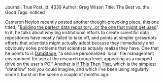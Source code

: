 Journal: True
Post_Id: 4339
Author: Greg Wilson
Title: The Best vs. the Good
Tags: noticed

<p>Cameron Neylon recently posted another thought-provoking piece, this one titled, "<a href="http://cameronneylon.net/blog/building-the-perfect-data-repository-or-the-one-that-might-get-used/">Building the perfect data repository...or the one that might get used</a>". In it, he talks about why big institutional efforts to create scientific data repositories have mostly failed to take off, and points at simpler grassroots efforts that scientists might actually adopt because they immediately and obviously solve problems that scientists actually realize they have. One that he points to is <a href="http://www.dataflow.ox.ac.uk/index.php/about/about-datastage">DataStage</a>, "a secure personalized 'local' file management environment for use at the research group level, appearing as a mapped drive on the user's PC." Another is <a href="http://ifttt.com/">If This Then That</a>, which is the simplest "dataflow" tool you could imagine, and which I've been using regularly since it burst on the scene a couple of months ago.</p>
